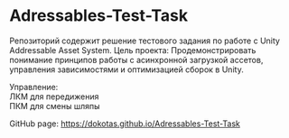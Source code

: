 # Adressables-Test-Task
Репозиторий содержит решение тестового задания по работе с Unity Addressable Asset System.  Цель проекта: Продемонстрировать понимание принципов работы с асинхронной загрузкой ассетов, управления зависимостями и оптимизацией сборок в Unity.

Управление:\
ЛКМ для передижения\
ПКМ для смены шляпы

GitHub page: https://dokotas.github.io/Adressables-Test-Task
